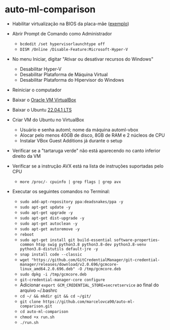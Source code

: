 # auto-ml-comparison

- Habilitar virtualização na BIOS da placa-mãe ([exemplo](https://www.youtube.com/watch?v=GK0DOfdLCa8))

- Abrir Prompt de Comando como Administrador
	- `bcdedit /set hypervisorlaunchtype off`
	- `DISM /Online /Disable-Feature:Microsoft-Hyper-V`

- No menu Iniciar, digitar "Ativar ou desativar recursos do Windows"
	- Desabilitar Hyper-V
	- Desabilitar Plataforma de Máquina Virtual
	- Desabilitar Plataforma do Hipervisor do Windows

- Reiniciar o computador

- Baixar o [Oracle VM VirtualBox](https://download.virtualbox.org/virtualbox/7.0.4/VirtualBox-7.0.4-154605-Win.exe)

- Baixar o Ubuntu [22.04.1 LTS](https://releases.ubuntu.com/22.04/ubuntu-22.04.1-desktop-amd64.iso)

- Criar VM do Ubuntu no VirtualBox
	- Usuário e senha automl; nome da máquina automl-vbox
	- Alocar pelo menos 40GB de disco, 8GB de RAM e 2 núcleos de CPU
	- Instalar VBox Guest Additions já durante o setup

- Verificar se a "tartaruga verde" não está aparecendo no canto inferior direito da VM

- Verificar se a instrução AVX está na lista de instruções suportadas pelo CPU
	- `more /proc/- cpuinfo | grep flags | grep avx`
	
- Executar os seguintes comandos no Terminal:
	- `sudo add-apt-repository ppa:deadsnakes/ppa -y`
	- `sudo apt-get update -y`
	- `sudo apt-get upgrade -y`
	- `sudo apt-get dist-upgrade -y`
	- `sudo apt-get autoclean -y`
	- `sudo apt-get autoremove -y`
	- `reboot`
	- `sudo apt-get install git build-essential software-properties-common htop swig python3.8 python3.8-dev python3.8-venv python3.8-distutils default-jre -y`
	- `snap install code --classic`
	- `wget "https://github.com/GitCredentialManager/git-credential-manager/releases/download/v2.0.696/gcmcore-linux_amd64.2.0.696.deb" -O /tmp/gcmcore.deb`
	- `sudo dpkg -i /tmp/gcmcore.deb`
	- `git-credential-manager-core configure`
	- Adicionar `export GCM_CREDENTIAL_STORE=secretservice` ao final do arquivo ~/.bashrc
	- `cd ~/ && mkdir git && cd ~/git/`
	- `git clone https://github.com/marcelovca90/auto-ml-comparison.git`
	- `cd auto-ml-comparison`
	- `chmod +x run.sh`
	- `./run.sh`
